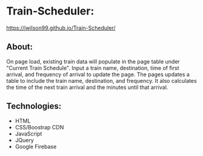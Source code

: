 # Train-Scheduler:
https://jwilson99.github.io/Train-Scheduler/

## About:
On page load, existing train data will populate in the page table under "Current Train Schedule".
Input a train name, destination, time of first arrival, and frequency of arrival to update the page.
The pages updates a table to include the train name, destination, and frequency. It also calculates the time of the next train arrival and the minutes until that arrival.

## Technologies:
* HTML
* CSS/Boostrap CDN
* JavaScript
* JQuery
* Google Firebase
